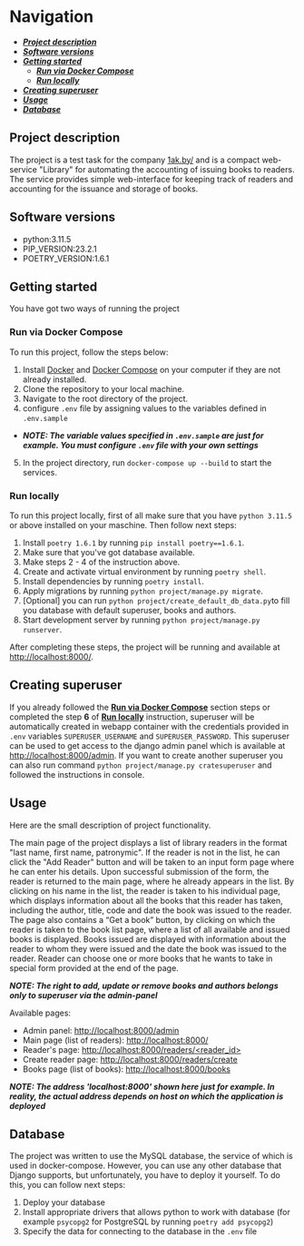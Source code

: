 # Navigation
* ***[Project description](#project-description)***
* ***[Software versions](#software-versions)***
* ***[Getting started](#getting-started)***
   * ***[Run via Docker Compose](#run-via-docker-compose)***
   * ***[Run locally](#run-locally)***
* ***[Creating superuser](#creating-superuser)***
* ***[Usage](#usage)***
* ***[Database](#database)***

## Project description
The project is a test task for the company [1ak.by/](https://1ak.by/) and is a compact web-service "Library" for automating the accounting of issuing books to readers.
The service provides simple web-interface for keeping track of readers and accounting for the issuance and storage of books.

## Software versions
- python:3.11.5
- PIP_VERSION:23.2.1
- POETRY_VERSION:1.6.1

## Getting started
You have got two ways of running the project

### Run via Docker Compose
To run this project, follow the steps below:
1. Install [Docker](https://docs.docker.com/engine/install/) and [Docker Compose](https://docs.docker.com/compose/install/) on your computer if they are not already installed.
2. Clone the repository to your local machine.
3. Navigate to the root directory of the project.
4. configure `.env` file by assigning values to the variables defined in `.env.sample`
 - ***NOTE: The variable values specified in `.env.sample` are just for example. You must configure `.env` file with your own settings***
5. In the project directory, run `docker-compose up --build` to start the services.

### Run locally
To run this project locally, first of all make sure that you have `python 3.11.5` or above installed on your maschine. Then follow next steps:
1. Install `poetry 1.6.1` by running `pip install poetry==1.6.1`.
2. Make sure that you've got database available.
3. Make steps 2 - 4 of the instruction above.
4. Create and activate virtual environment by running `poetry shell`.
5. Install dependencies by running `poetry install`.
6. Apply migrations by running `python project/manage.py migrate`.
7. [Optional] you can run `python project/create_default_db_data.py`to fill you database with default superuser, books and authors.
8. Start development server by running `python project/manage.py runserver`.

After completing these steps, the project will be running and available at [http://localhost:8000/](http://localhost:8000/).


## Creating superuser

If you already followed the **[Run via Docker Compose](#run-via-docker-compose)** section steps or completed the step **6** of **[Run locally](#run-locally)** instruction, superuser will be automatically created in webapp container with the credentials provided in `.env` variables `SUPERUSER_USERNAME` and `SUPERUSER_PASSWORD`.
This superuser can be used to get access to the django admin panel which is available at [http://localhost:8000/admin](http://localhost:8000/admin).
If you want to create another superuser you can also run command `python project/manage.py cratesuperuser` and followed the instructions in console.

## Usage
Here are the small description of project functionality.

The main page of the project displays a list of library readers in the format "last name, first name, patronymic". 
If the reader is not in the list, he can click the "Add Reader" button and will be taken to an input form page where he can enter his details. 
Upon successful submission of the form, the reader is returned to the main page, where he already appears in the list. 
By clicking on his name in the list, the reader is taken to his individual page, which displays information about all the books that this reader has taken, including the author, title, code and date the book was issued to the reader. 
The page also contains a “Get a book” button, by clicking on which the reader is taken to the book list page, where a list of all available and issued books is displayed. Books issued are displayed with information about the reader to whom they were issued and the date the book was issued to the reader. Reader can choose one
or more books that he wants to take in special form provided at the end of the page.

***NOTE: The right to add, update or remove books and authors belongs only to superuser via the admin-panel***

Available pages:
  - Admin panel: [http://localhost:8000/admin](http://localhost:8000/admin)
  - Main page (list of readers): [http://localhost:8000/](http://localhost:8000/)
  - Reader's page: [http://localhost:8000/readers/<reader_id>](http://localhost:8000/readers/<reader_id>)
  - Create reader page: [http://localhost:8000/readers/create](http://localhost:8000/readers/create)
  - Books page (list of books): [http://localhost:8000/books](http://localhost:8000/books)

***NOTE: The address 'localhost:8000' shown here just for example. In reality, the actual address depends on host on which the application is deployed***

## Database
The project was written to use the MySQL database, the service of which is used in docker-compose. 
However, you can use any other database that Django supports, but unfortunately, you have to deploy it yourself. 
To do this, you can follow next steps:
1. Deploy your database
2. Install appropriate drivers that allows python to work with database (for example `psycopg2` for PostgreSQL by running `poetry add psycopg2`)
3. Specify the data for connecting to the database in the `.env` file
